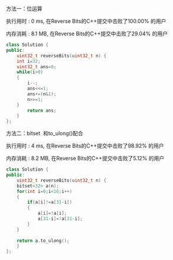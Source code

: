 方法一：位运算

执行用时 : 0 ms, 在Reverse Bits的C++提交中击败了100.00% 的用户

内存消耗 : 8.1 MB, 在Reverse Bits的C++提交中击败了29.04% 的用户
```c++
class Solution {
public:
    uint32_t reverseBits(uint32_t n) {
    int i=32;
    uint32_t ans=0;
    while(i>0)
    {
        i--;
        ans<<=1;
        ans+=(n&1);
        n>>=1;
    }
        return ans;
    }
};
```

方法二：bitset  和to_ulong()配合

执行用时 : 4 ms, 在Reverse Bits的C++提交中击败了98.92% 的用户

内存消耗 : 8.2 MB, 在Reverse Bits的C++提交中击败了5.12% 的用户
```c++
class Solution {
public:
    uint32_t reverseBits(uint32_t n) {
    bitset<32> a(n);
    for(int i=0;i<16;i++)
    {
        if(a[i]!=a[31-i])
        {
            a[i]=!a[i];
            a[31-i]=!a[31-i];
        }
    }
        
    return a.to_ulong();
    }
};
```